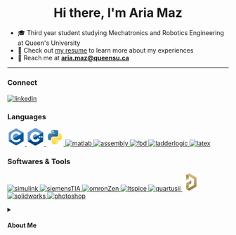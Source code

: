 <h1 align="center" >Hi there, I'm Aria Maz</h1>

<!--
<a href="https://github.com/AriaMaz">
  <img src="https://phoneky.co.uk/thumbs/screensavers/down/technology/digitalman_pyiqxoie.gif" align="right" width="240" alt="codedmanwalking">
</a>
-->

- 🎓 Third year student studying Mechatronics and Robotics Engineering at Queen's University
- 📄 Check out [my resume](https://drive.google.com/file/d/116uuE4oJH0XYsJ-cDt8IAdDn36Y7GFsk/view?usp=sharing) to learn more about my experiences
- 📧 Reach me at **aria.maz@queensu.ca**

---

<h3 align="left" >Connect</h3>
<p align="left">
<a href="https://linkedin.com/in/ariamaz" target="blank">
  <img src="https://raw.githubusercontent.com/rahuldkjain/github-profile-readme-generator/master/src/images/icons/Social/linked-in-alt.svg" align="center"   width="40" height="30" alt="linkedin"/></a>
</p>

<h3 align="left">Languages</h3>
<p align="left"> 
<a href="https://www.cprogramming.com/" target="_blank" rel="noreferrer"> 
  <img src="https://raw.githubusercontent.com/devicons/devicon/master/icons/c/c-original.svg" width="40" height="40" alt="c"/> </a> 
<a href="https://www.w3schools.com/cpp/" target="_blank" rel="noreferrer"> 
  <img src="https://raw.githubusercontent.com/devicons/devicon/master/icons/cplusplus/cplusplus-original.svg" width="40" height="40" alt="cplusplus"/> </a> 
<a href="https://www.python.org" target="_blank" rel="noreferrer"> 
  <img src="https://raw.githubusercontent.com/devicons/devicon/master/icons/python/python-original.svg" width="40" height="40" alt="python"/> </a> 
<a href="https://www.mathworks.com/" target="_blank" rel="noreferrer"> 
  <img src="https://upload.wikimedia.org/wikipedia/commons/2/21/Matlab_Logo.png" width="40" height="40" alt="matlab"/> </a> 
<a href="https://en.wikipedia.org/wiki/Assembly_language" target="_blank" rel="noreferrer"> 
  <img src="https://user-images.githubusercontent.com/103866722/194773833-8571f323-4fa8-4036-a51c-57b9d29c683b.svg" width="40" height="40" alt="assembly"/> </a> 
<a href="https://en.wikipedia.org/wiki/Function_block_diagram" target="_blank" rel="noreferrer"> 
  <img src="https://www.plcacademy.com/wp-content/uploads/2018/02/basic-function-block-diagram.png" width="40" height="40" alt="fbd"/> </a> 
<a href="https://en.wikipedia.org/wiki/Ladder_logic" target="_blank" rel="noreferrer"> 
  <img src="https://play-lh.googleusercontent.com/podH2rtQOsOCbaeDbqZPFqNR1WYRG9fpgp-W2HrIEnGNcvrY4P0RA_EmXj2Wzm__bCs" width="40" height="40" alt="ladderlogic"/> </a> 
<a href="https://www.latex-project.org/" target="_blank" rel="noreferrer"> 
  <img src="https://user-images.githubusercontent.com/102880878/227271069-4ceb393d-a9a8-4582-840e-509e1ff8e8bc.png" width="40" height="40" alt="latex"/> </a> 

<h3 align="left">Softwares & Tools</h3>
<p align="left"> 
<a href="https://www.mathworks.com/products/simulink.html" target="_blank" rel="noreferrer"> 
  <img src="https://upload.wikimedia.org/wikipedia/commons/3/36/Simulink_Logo_%28non-wordmark%29.png" width="40" height="40" alt="simulink"/> </a> 
<a href="https://www.siemens.com/global/en/products/automation/industry-software/automation-software/tia-portal.html" target="_blank" rel="noreferrer"> 
  <img src="https://theautomationblog.com/wp-content/uploads/2021/02/TIA-Portal-Logo.jpg" width="40" height="40" alt="siemensTIA"/> </a> 
<a href="https://www.ia.omron.com/products/family/1755/" target="_blank" rel="noreferrer"> 
  <img src="https://cdn.freebiesupply.com/logos/large/2x/omron-logo-png-transparent.png" width="40" height="40" alt="omronZen"/> </a> 
<a href="https://ltspice-iv.en.lo4d.com/windows" target="_blank" rel="noreferrer"> 
  <img src="https://gitlab.com/uploads/-/system/project/avatar/9699744/ltspice.png?width=64" width="40" height="40" alt="ltspice"/> </a> 
<a href="https://www.intel.com/content/www/us/en/software-kit/666221/intel-quartus-ii-web-edition-design-software-version-13-1-for-windows.html"  target="_blank" rel="noreferrer"> 
 <img src="https://downloadly.ir/wp-content/uploads/2018/09/Quartus-Prime-.png" width="40" height="40" alt="quartusii"/> </a> 
<a href="https://www.altium.com/" target="_blank" rel="noreferrer"> 
  <img src="https://raw.githubusercontent.com/github/explore/7af95003139e68a3a54e382bb4f23a72836ef348/topics/altium-designer/altium-designer.png" width="40" height="40" alt="altium"/> </a> 
<a href="https://www.solidworks.com/" target="_blank" rel="noreferrer"> 
  <img src="https://williamdaviesblog.files.wordpress.com/2014/06/solidworks-logo.png" width="40" height="40" alt="solidworks"/> </a> 
<a href="https://www.photoshop.com/en" target="_blank" rel="noreferrer"> 
  <img src="https://upload.wikimedia.org/wikipedia/commons/thumb/a/af/Adobe_Photoshop_CC_icon.svg/1280px-Adobe_Photoshop_CC_icon.svg.png" width="40" height="40" alt="photoshop"/> </a> 

<details>
<summary><h4>About Me</h4></summary>
I'm a third-year Mechatronics and Robotics Engineering student at Queen's University with 2 years of experience in embedded software design, automation, and control systems
</p>
  
**Some Examples Include:**
- Designing, programming, and creating an energy efficient Machine Vision (MV) Pet Feeder that detects pets with 98% accuracy using a MV Python script and feeds pets with a 4% weight error using a C++ microcontroller script.
- Managing the propulsion division within the Hyperloop Design Team and creating a cooling system that enables a 100% increase in the Hyperloop Trains speed up to 400 km/h.
- Developing Ladder Logic for PLC-operated production line's using the Siemens TIA Portal STEP 7 software in a team.

I am fascinated by the Automotive and Aerospace/Defence industries and enjoy applying my expertise to devise creative and innovative solutions to complex problems.
</details>

<!--
📧 𝗘𝗺𝗮𝗶𝗹: aria.maz@queensu.ca  
🔗 𝗟𝗶𝗻𝗸𝗲𝗱𝗶𝗻: [linkedin.com/in/ariamaz](https://www.linkedin.com/in/ariamaz)
-->

